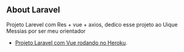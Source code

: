 

## About Laravel


Projeto Larevel com Res + vue + axios, dedico esse projeto ao Uique Messias por ser meu orientador


- [Projeto Laravel com Vue rodando no Heroku](http://laravel-vue-crud-imoveis.herokuapp.com/).